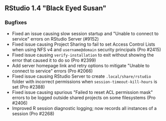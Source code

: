 ## RStudio 1.4 "Black Eyed Susan"

### Bugfixes

* Fixed an issue causing slow session startup and "Unable to connect to service" errors on RStudio Server (#9152)
* Fixed issue causing Project Sharing to fail to set Access Control Lists when using NFS v4 and `username@domain` security principals (Pro #2415)
* Fixed issue causing `verify-installation` to exit without showing the error that caused it to do so (Pro #2399)
* Add server homepage link and retry options to mitigate "Unable to connect to service" errors (Pro #2066)
* Fixed issue causing RStudio Server to create `.local/share/rstudio` folder with incorrect permissions when `session-timeout-kill-hours` is set (Pro #2388)
* Fixed issue causing spurious "Failed to reset ACL permission mask" errors to be logged outside shared projects on some filesystems (Pro #2406)
* Improved R session diagnostic logging; now records all instances of a session (Pro #2268)


